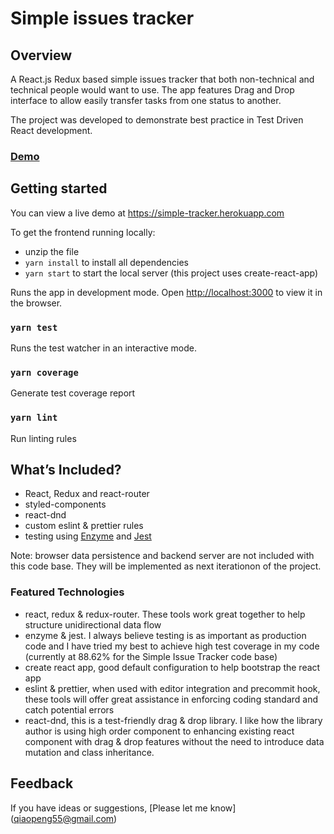 # Simple issues tracker

## Overview

A React.js Redux based simple issues tracker that both non-technical and technical people would want to use.
The app features Drag and Drop interface to allow easily transfer tasks from one status to another.

The project was developed to demonstrate best practice in Test Driven React development.

### [Demo](https://simple-tracker.herokuapp.com)

## Getting started

You can view a live demo at https://simple-tracker.herokuapp.com

To get the frontend running locally:

- unzip the file
- `yarn install` to install all dependencies
- `yarn start` to start the local server (this project uses create-react-app)

Runs the app in development mode.
Open [http://localhost:3000](http://localhost:3000) to view it in the browser.

### `yarn test`

Runs the test watcher in an interactive mode.

### `yarn coverage`

Generate test coverage report

### `yarn lint`

Run linting rules

## What’s Included?

* React, Redux and react-router
* styled-components
* react-dnd
* custom eslint & prettier rules
* testing using [Enzyme](https://github.com/airbnb/enzyme) and [Jest](https://facebook.github.io/jest)

Note: browser data persistence and backend server are not included with this code base. They will be implemented as next iterationon of the project.

### Featured Technologies

- react, redux & redux-router. These tools work great together to help structure unidirectional data flow
- enzyme & jest. I always believe testing is as important as production code and I have tried my best to achieve high test coverage in my code (currently at 88.62% for the Simple Issue Tracker code base)
- create react app, good default configuration to help bootstrap the react app
- eslint & prettier, when used with editor integration and precommit hook, these tools will offer great assistance in enforcing coding standard and catch potential errors
- react-dnd, this is a test-friendly drag & drop library. I like how the library author is using high order component to enhancing existing react component with drag & drop features without the need to introduce data mutation and class inheritance.


## Feedback

If you have ideas or suggestions, [Please let me know] (qiaopeng55@gmail.com)
